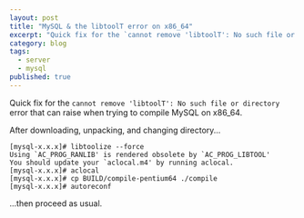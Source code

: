 ```yaml
---
layout: post
title: "MySQL & the libtoolT error on x86_64"
excerpt: "Quick fix for the `cannot remove 'libtoolT': No such file or directory` error"
category: blog
tags:
  - server
  - mysql
published: true
---
```


Quick fix for the `cannot remove 'libtoolT': No such file or directory` error that can raise when trying to compile MySQL on x86_64.

After downloading, unpacking, and changing directory...

    [mysql-x.x.x]# libtoolize --force
    Using `AC_PROG_RANLIB' is rendered obsolete by `AC_PROG_LIBTOOL'
    You should update your `aclocal.m4' by running aclocal.
    [mysql-x.x.x]# aclocal
    [mysql-x.x.x]# cp BUILD/compile-pentium64 ./compile
    [mysql-x.x.x]# autoreconf

...then proceed as usual.
